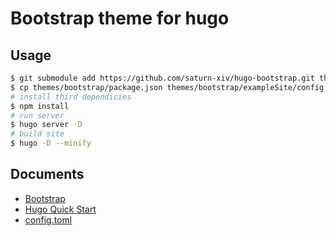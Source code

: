 # Bootstrap theme for hugo

## Usage

```bash
$ git submodule add https://github.com/saturn-xiv/hugo-bootstrap.git themes/bootstrap
$ cp themes/bootstrap/package.json themes/bootstrap/exampleSite/config.toml themes/bootstrap/.gitignore ./
# install third dependicies
$ npm install
# run server
$ hugo server -D
# build site
$ hugo -D --minify
```

## Documents

- [Bootstrap](https://getbootstrap.com/)
- [Hugo Quick Start](https://gohugo.io/getting-started/quick-start/)
- [config.toml](https://github.com/saturn-xiv/hugo-bootstrap/blob/master/exampleSite/config.toml)
